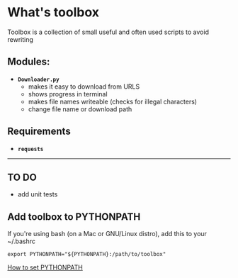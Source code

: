 # What's toolbox
Toolbox is a collection of small useful and often used scripts to avoid rewriting 
## Modules:
- **`Downloader.py`**
    - makes it easy to download from URLS
    - shows progress in terminal
    - makes file names writeable (checks for illegal characters)
    - change file name or download path

## Requirements
- **`requests`**
---
## TO DO
- add unit tests

## Add toolbox to PYTHONPATH
If you're using bash (on a Mac or GNU/Linux distro), add this to your ~/.bashrc

    export PYTHONPATH="${PYTHONPATH}:/path/to/toolbox"

[How to set PYTHONPATH](https://stackoverflow.com/questions/3402168/permanently-add-a-directory-to-pythonpath)
